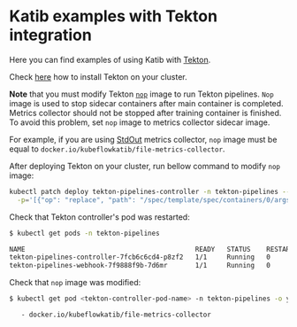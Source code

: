 # Katib examples with Tekton integration

Here you can find examples of using Katib with [Tekton](https://github.com/tektoncd/pipeline).

Check [here](https://github.com/tektoncd/pipeline/blob/master/docs/install.md#installing-tekton-pipelines-on-kubernetes)
how to install Tekton on your cluster.

**Note** that you must modify Tekton [`nop`](https://github.com/tektoncd/pipeline/tree/master/cmd/nop)
image to run Tekton pipelines. `Nop` image is used to stop sidecar containers after main container
is completed. Metrics collector should not be stopped after training container is finished.
To avoid this problem, set `nop` image to metrics collector sidecar image.

For example, if you are using
[StdOut](https://www.kubeflow.org/docs/components/katib/experiment/#metrics-collector) metrics collector,
`nop` image must be equal to `docker.io/kubeflowkatib/file-metrics-collector`.

After deploying Tekton on your cluster, run bellow command to modify `nop` image:

```bash
kubectl patch deploy tekton-pipelines-controller -n tekton-pipelines --type='json' \
  -p='[{"op": "replace", "path": "/spec/template/spec/containers/0/args/9", "value": "docker.io/kubeflowkatib/file-metrics-collector"}]'
```

Check that Tekton controller's pod was restarted:

```bash
$ kubectl get pods -n tekton-pipelines

NAME                                           READY   STATUS    RESTARTS   AGE
tekton-pipelines-controller-7fcb6c6cd4-p8zf2   1/1     Running   0          2m2s
tekton-pipelines-webhook-7f9888f9b-7d6mr       1/1     Running   0          12h
```

Check that `nop` image was modified:

```bash
$ kubectl get pod <tekton-controller-pod-name> -n tekton-pipelines -o yaml | grep katib/v1beta1/file-metrics-collector

   - docker.io/kubeflowkatib/file-metrics-collector
```
